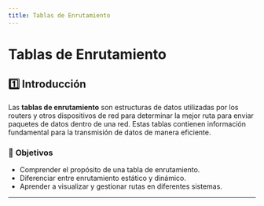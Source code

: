 ```yaml
---
title: Tablas de Enrutamiento
---
```


# Tablas de Enrutamiento

## 1️⃣ Introducción
Las **tablas de enrutamiento** son estructuras de datos utilizadas por los routers y otros dispositivos de red para determinar la mejor ruta para enviar paquetes de datos dentro de una red. Estas tablas contienen información fundamental para la transmisión de datos de manera eficiente.

### 🎯 **Objetivos**
- Comprender el propósito de una tabla de enrutamiento.
- Diferenciar entre enrutamiento estático y dinámico.
- Aprender a visualizar y gestionar rutas en diferentes sistemas.

---
